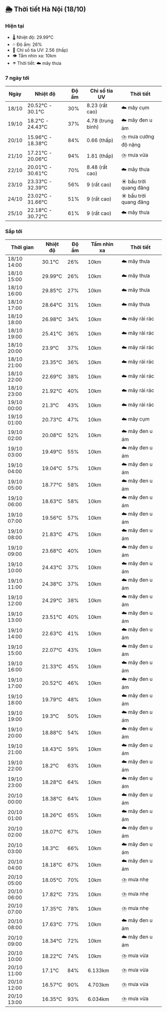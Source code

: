 ## 🌦️ Thời tiết Hà Nội (18/10)

### Hiện tại

- 🌡️ Nhiệt độ: 29.99℃
- 💦 Độ ẩm: 26%
- 🌟 Chỉ số tia UV: 2.56 (thấp)
- 👁️ Tầm nhìn xa: 10km
- ☂️ Thời tiết: ☁️ mây thưa

### 7 ngày tới

| Ngày | Nhiệt độ | Độ ẩm | Chỉ số tia UV | Thời tiết |
| --- | --- | --- | --- | --- |
| 18/10 | 20.52℃ - 30.1℃ | 30% | 8.23 (rất cao) | ☁️ mây cụm |
| 19/10 | 18.2℃ - 24.43℃ | 37% | 4.78 (trung bình) | ☁️ mây đen u ám |
| 20/10 | 15.96℃ - 18.38℃ | 84% | 0.66 (thấp) | ⛈️ mưa cường độ nặng |
| 21/10 | 17.21℃ - 20.06℃ | 94% | 1.81 (thấp) | ⛈️ mưa vừa |
| 22/10 | 20.01℃ - 30.61℃ | 70% | 8.48 (rất cao) | ☁️ mây thưa |
| 23/10 | 23.33℃ - 32.39℃ | 56% | 9 (rất cao) | ☀️ bầu trời quang đãng |
| 24/10 | 23.02℃ - 31.66℃ | 51% | 9 (rất cao) | ☀️ bầu trời quang đãng |
| 25/10 | 22.18℃ - 30.72℃ | 61% | 9 (rất cao) | ☁️ mây thưa |

### Sắp tới

| Thời gian | Nhiệt độ | Độ ẩm | Tầm nhìn xa | Thời tiết |
| --- | --- | --- | --- | --- |
| 18/10 14:00 | 30.1℃ | 26% | 10km | ☁️ mây thưa |
| 18/10 15:00 | 29.99℃ | 26% | 10km | ☁️ mây thưa |
| 18/10 16:00 | 29.85℃ | 27% | 10km | ☁️ mây thưa |
| 18/10 17:00 | 28.64℃ | 31% | 10km | ☁️ mây thưa |
| 18/10 18:00 | 26.98℃ | 34% | 10km | ☁️ mây rải rác |
| 18/10 19:00 | 25.41℃ | 36% | 10km | ☁️ mây rải rác |
| 18/10 20:00 | 23.9℃ | 37% | 10km | ☁️ mây rải rác |
| 18/10 21:00 | 23.35℃ | 36% | 10km | ☁️ mây rải rác |
| 18/10 22:00 | 22.69℃ | 38% | 10km | ☁️ mây rải rác |
| 18/10 23:00 | 21.92℃ | 40% | 10km | ☁️ mây rải rác |
| 19/10 00:00 | 21.3℃ | 43% | 10km | ☁️ mây rải rác |
| 19/10 01:00 | 20.73℃ | 47% | 10km | ☁️ mây cụm |
| 19/10 02:00 | 20.08℃ | 52% | 10km | ☁️ mây đen u ám |
| 19/10 03:00 | 19.49℃ | 55% | 10km | ☁️ mây đen u ám |
| 19/10 04:00 | 19.04℃ | 57% | 10km | ☁️ mây đen u ám |
| 19/10 05:00 | 18.77℃ | 58% | 10km | ☁️ mây đen u ám |
| 19/10 06:00 | 18.63℃ | 58% | 10km | ☁️ mây đen u ám |
| 19/10 07:00 | 19.56℃ | 57% | 10km | ☁️ mây đen u ám |
| 19/10 08:00 | 21.83℃ | 47% | 10km | ☁️ mây đen u ám |
| 19/10 09:00 | 23.68℃ | 40% | 10km | ☁️ mây đen u ám |
| 19/10 10:00 | 24.43℃ | 37% | 10km | ☁️ mây đen u ám |
| 19/10 11:00 | 24.38℃ | 37% | 10km | ☁️ mây đen u ám |
| 19/10 12:00 | 24.29℃ | 38% | 10km | ☁️ mây đen u ám |
| 19/10 13:00 | 23.51℃ | 40% | 10km | ☁️ mây đen u ám |
| 19/10 14:00 | 22.63℃ | 41% | 10km | ☁️ mây đen u ám |
| 19/10 15:00 | 22.07℃ | 43% | 10km | ☁️ mây đen u ám |
| 19/10 16:00 | 21.33℃ | 45% | 10km | ☁️ mây đen u ám |
| 19/10 17:00 | 20.52℃ | 46% | 10km | ☁️ mây đen u ám |
| 19/10 18:00 | 19.79℃ | 48% | 10km | ☁️ mây đen u ám |
| 19/10 19:00 | 19.3℃ | 50% | 10km | ☁️ mây đen u ám |
| 19/10 20:00 | 18.88℃ | 54% | 10km | ☁️ mây đen u ám |
| 19/10 21:00 | 18.43℃ | 59% | 10km | ☁️ mây đen u ám |
| 19/10 22:00 | 18.2℃ | 63% | 10km | ☁️ mây đen u ám |
| 19/10 23:00 | 18.28℃ | 64% | 10km | ☁️ mây đen u ám |
| 20/10 00:00 | 18.38℃ | 64% | 10km | ☁️ mây đen u ám |
| 20/10 01:00 | 18.26℃ | 65% | 10km | ☁️ mây đen u ám |
| 20/10 02:00 | 18.07℃ | 67% | 10km | ☁️ mây đen u ám |
| 20/10 03:00 | 18.3℃ | 66% | 10km | ☁️ mây đen u ám |
| 20/10 04:00 | 18.18℃ | 67% | 10km | ☁️ mây đen u ám |
| 20/10 05:00 | 18.05℃ | 70% | 10km | ⛈️ mưa nhẹ |
| 20/10 06:00 | 17.82℃ | 73% | 10km | ⛈️ mưa nhẹ |
| 20/10 07:00 | 17.35℃ | 78% | 10km | ⛈️ mưa nhẹ |
| 20/10 08:00 | 17.63℃ | 77% | 10km | ☁️ mây đen u ám |
| 20/10 09:00 | 18.34℃ | 72% | 10km | ☁️ mây đen u ám |
| 20/10 10:00 | 18.22℃ | 74% | 10km | ⛈️ mưa vừa |
| 20/10 11:00 | 17.1℃ | 84% | 6.133km | ⛈️ mưa vừa |
| 20/10 12:00 | 16.57℃ | 90% | 4.703km | ⛈️ mưa vừa |
| 20/10 13:00 | 16.35℃ | 93% | 6.034km | ⛈️ mưa vừa |
